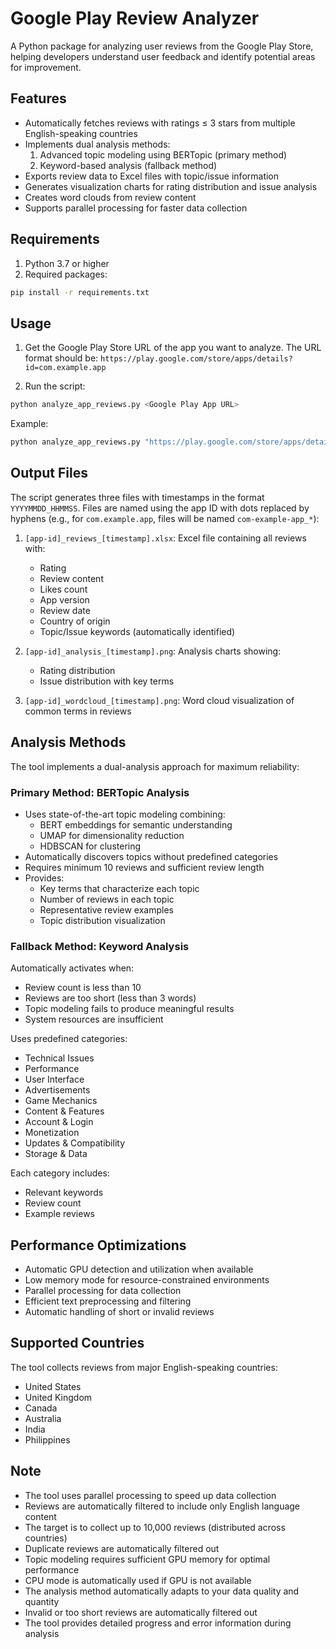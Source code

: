 # Google Play Review Analyzer
A Python package for analyzing user reviews from the Google Play Store, helping developers understand user feedback and identify potential areas for improvement.

## Features

- Automatically fetches reviews with ratings ≤ 3 stars from multiple English-speaking countries
- Implements dual analysis methods:
  1. Advanced topic modeling using BERTopic (primary method)
  2. Keyword-based analysis (fallback method)
- Exports review data to Excel files with topic/issue information
- Generates visualization charts for rating distribution and issue analysis
- Creates word clouds from review content
- Supports parallel processing for faster data collection

## Requirements

1. Python 3.7 or higher
2. Required packages:
```bash
pip install -r requirements.txt
```

## Usage

1. Get the Google Play Store URL of the app you want to analyze. The URL format should be:
   `https://play.google.com/store/apps/details?id=com.example.app`

2. Run the script:
```bash
python analyze_app_reviews.py <Google Play App URL>
```

Example:
```bash
python analyze_app_reviews.py "https://play.google.com/store/apps/details?id=com.example.app"
```

## Output Files

The script generates three files with timestamps in the format `YYYYMMDD_HHMMSS`. Files are named using the app ID with dots replaced by hyphens (e.g., for `com.example.app`, files will be named `com-example-app_*`):

1. `[app-id]_reviews_[timestamp].xlsx`: Excel file containing all reviews with:
   - Rating
   - Review content
   - Likes count
   - App version
   - Review date
   - Country of origin
   - Topic/Issue keywords (automatically identified)

2. `[app-id]_analysis_[timestamp].png`: Analysis charts showing:
   - Rating distribution
   - Issue distribution with key terms

3. `[app-id]_wordcloud_[timestamp].png`: Word cloud visualization of common terms in reviews

## Analysis Methods

The tool implements a dual-analysis approach for maximum reliability:

### Primary Method: BERTopic Analysis
- Uses state-of-the-art topic modeling combining:
  - BERT embeddings for semantic understanding
  - UMAP for dimensionality reduction
  - HDBSCAN for clustering
- Automatically discovers topics without predefined categories
- Requires minimum 10 reviews and sufficient review length
- Provides:
  - Key terms that characterize each topic
  - Number of reviews in each topic
  - Representative review examples
  - Topic distribution visualization

### Fallback Method: Keyword Analysis
Automatically activates when:
- Review count is less than 10
- Reviews are too short (less than 3 words)
- Topic modeling fails to produce meaningful results
- System resources are insufficient

Uses predefined categories:
- Technical Issues
- Performance
- User Interface
- Advertisements
- Game Mechanics
- Content & Features
- Account & Login
- Monetization
- Updates & Compatibility
- Storage & Data

Each category includes:
- Relevant keywords
- Review count
- Example reviews

## Performance Optimizations

- Automatic GPU detection and utilization when available
- Low memory mode for resource-constrained environments
- Parallel processing for data collection
- Efficient text preprocessing and filtering
- Automatic handling of short or invalid reviews

## Supported Countries

The tool collects reviews from major English-speaking countries:
- United States
- United Kingdom
- Canada
- Australia
- India
- Philippines

## Note

- The tool uses parallel processing to speed up data collection
- Reviews are automatically filtered to include only English language content
- The target is to collect up to 10,000 reviews (distributed across countries)
- Duplicate reviews are automatically filtered out
- Topic modeling requires sufficient GPU memory for optimal performance
- CPU mode is automatically used if GPU is not available
- The analysis method automatically adapts to your data quality and quantity
- Invalid or too short reviews are automatically filtered out
- The tool provides detailed progress and error information during analysis 